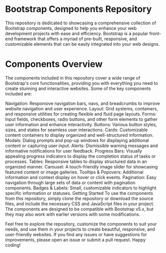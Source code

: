 # Bootstrap Components Repository
This repository is dedicated to showcasing a comprehensive collection of Bootstrap components, designed to help you enhance your web development projects with ease and efficiency. Bootstrap is a popular front-end framework that offers a myriad of pre-built, responsive, and customizable elements that can be easily integrated into your web designs.

# Components Overview
The components included in this repository cover a wide range of Bootstrap's core functionalities, providing you with everything you need to create stunning and interactive websites. Some of the key components included are:

Navigation: Responsive navigation bars, navs, and breadcrumbs to improve website navigation and user experience.
Layout: Grid systems, containers, and responsive utilities for creating flexible and fluid page layouts.
Forms: Input fields, checkboxes, radio buttons, and other form elements to gather user information and enhance interactivity.
Buttons: Various button styles, sizes, and states for seamless user interactions.
Cards: Customizable content containers to display organized and well-structured information.
Modals: Dialog prompts and pop-up windows for displaying additional content or capturing user input.
Alerts: Dismissible warning messages and informative notifications for user feedback.
Progress Bars: Visually appealing progress indicators to display the completion status of tasks or processes.
Tables: Responsive tables to display structured data in an organized manner.
Carousel: A touch-friendly image slider for showcasing featured content or image galleries.
Tooltips & Popovers: Additional information and context display on hover or click events.
Pagination: Easy navigation through large sets of data or content with pagination components.
Badges & Labels: Small, customizable indicators to highlight specific information or statuses.
Getting Started
To use the components from this repository, simply clone the repository or download the source files, and include the necessary CSS and JavaScript files in your project. The components are designed to be compatible with Bootstrap v5.x, but they may also work with earlier versions with some modifications.

Feel free to explore the repository, customize the components to suit your needs, and use them in your projects to create beautiful, responsive, and user-friendly websites. If you find any issues or have suggestions for improvements, please open an issue or submit a pull request. Happy coding!
